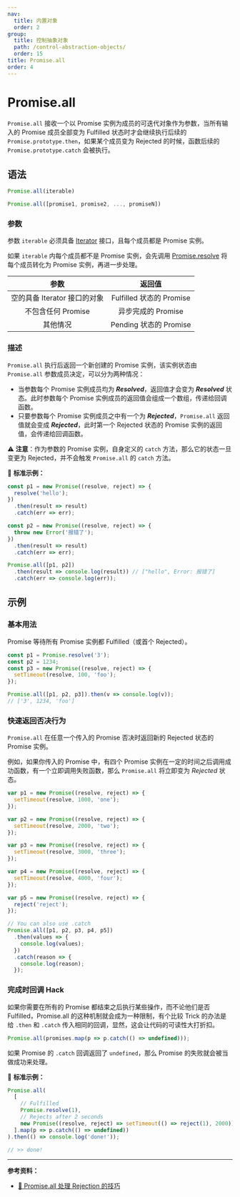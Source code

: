 ```yaml
---
nav:
  title: 内置对象
  order: 2
group:
  title: 控制抽象对象
  path: /control-abstraction-objects/
  order: 15
title: Promise.all
order: 4
---
```


# Promise.all

`Promise.all` 接收一个以 Promise 实例为成员的可迭代对象作为参数，当所有输入的 Promise 成员全部变为 Fulfilled 状态时才会继续执行后续的 `Promise.prototype.then`，如果某个成员变为 Rejected 的时候，函数后续的 `Promise.prototype.catch` 会被执行。

## 语法

```js
Promise.all(iterable)

Promise.all([promise1, promise2, ..., promiseN])
```

### 参数

参数 `iterable` 必须具备 [Iterator](../../iterator-objects/iterator) 接口，且每个成员都是 Promise 实例。

如果 `iterable` 内每个成员都不是 Promise 实例，会先调用 [Promise.resolve](resolve) 将每个成员转化为 Promise 实例，再进一步处理。

|             参数             |          返回值          |
| :--------------------------: | :----------------------: |
| 空的具备 Iterator 接口的对象 | Fulfilled 状态的 Promise |
|      不包含任何 Promise      |    异步完成的 Promise    |
|           其他情况           |  Pending 状态的 Promise  |

### 描述

`Promise.all` 执行后返回一个新创建的 Promise 实例，该实例状态由 `Promise.all` 参数成员决定，可以分为两种情况：

- 当参数每个 Promise 实例成员均为 **_Resolved_**，返回值才会变为 **_Resolved_** 状态。此时参数每个 Promise 实例成员的返回值会组成一个数组，传递给回调函数。
- 只要参数每个 Promise 实例成员之中有一个为 **_Rejected_**，`Promise.all` 返回值就会变成 **_Rejected_**，此时第一个 Rejected 状态的 Promise 实例的返回值，会传递给回调函数。

⚠️ **注意**：作为参数的 Promise 实例，自身定义的 `catch` 方法，那么它的状态一旦变更为 Rejected，并不会触发 `Promise.all` 的 `catch` 方法。

🌰 **标准示例：**

```js
const p1 = new Promise((resolve, reject) => {
  resolve('hello');
})
  .then(result => result)
  .catch(err => err);

const p2 = new Promise((resolve, reject) => {
  throw new Error('报错了');
})
  .then(result => result)
  .catch(err => err);

Promise.all([p1, p2])
  .then(result => console.log(result)) // ["hello", Error: 报错了]
  .catch(err => console.log(err));
```

## 示例

### 基本用法

Promise 等待所有 Promise 实例都 Fulfilled（或首个 Rejected）。

```js
const p1 = Promise.resolve('3');
const p2 = 1234;
const p3 = new Promise((resolve, reject) => {
  setTimeout(resolve, 100, 'foo');
});

Promise.all([p1, p2, p3]).then(v => console.log(v));
// ['3', 1234, 'foo']
```

### 快速返回否决行为

`Promise.all` 在任意一个传入的 Promise 否决时返回新的 Rejected 状态的 Promise 实例。

例如，如果你传入的 Promise 中，有四个 Promise 实例在一定的时间之后调用成功函数，有一个立即调用失败函数，那么 `Promise.all` 将立即变为 _Rejected_ 状态。

```js
var p1 = new Promise((resolve, reject) => {
  setTimeout(resolve, 1000, 'one');
});

var p2 = new Promise((resolve, reject) => {
  setTimeout(resolve, 2000, 'two');
});

var p3 = new Promise((resolve, reject) => {
  setTimeout(resolve, 3000, 'three');
});

var p4 = new Promise((resolve, reject) => {
  setTimeout(resolve, 4000, 'four');
});

var p5 = new Promise((resolve, reject) => {
  reject('reject');
});

// You can also use .catch
Promise.all([p1, p2, p3, p4, p5])
  .then(values => {
    console.log(values);
  })
  .catch(reason => {
    console.log(reason);
  });
```

### 完成时回调 Hack

如果你需要在所有的 Promise 都结束之后执行某些操作，而不论他们是否 Fulfilled，Promise.all 的这种机制就会成为一种限制，有个比较 Trick 的办法是给 `.then` 和 `.catch` 传入相同的回调，显然，这会让代码的可读性大打折扣。

```js
Promise.all(promises.map(p => p.catch(() => undefined)));
```

如果 Promise 的 `.catch` 回调返回了 `undefined`，那么 Promise 的失败就会被当做成功来处理。

🌰 **标准示例：**

```js
Promise.all(
  [
    // Fulfilled
    Promise.resolve(1),
    // Rejects after 2 seconds
    new Promise((resolve, reject) => setTimeout(() => reject(1), 2000)),
  ].map(p => p.catch(() => undefined))
).then(() => console.log('done!'));

// >> done!
```

---

**参考资料：**

- [📝 Promise.all 处理 Rejection 的技巧](https://zhuanlan.zhihu.com/p/26920718)
